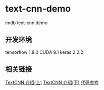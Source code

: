 # text-cnn-demo
imdb text-cnn demo

## 开发环境
tensorflow 1.8.0
CUDA 9.1
keras 2.2.2

## 相关链接
[TextCNN 介绍(上)][1]
[TextCNN 介绍(下)][2]
[代码参考][3]


[1]: http://www.tensorflownews.com/2018/04/06/%E4%BD%BF%E7%94%A8keras%E8%BF%9B%E8%A1%8C%E6%B7%B1%E5%BA%A6%E5%AD%A6%E4%B9%A0%EF%BC%9A%EF%BC%88%E4%B8%89%EF%BC%89%E4%BD%BF%E7%94%A8text-cnn%E5%A4%84%E7%90%86%E8%87%AA%E7%84%B6%E8%AF%AD%E8%A8%80/

[2]: http://www.tensorflownews.com/2018/04/12/text-cnn/

[3]: https://github.com/hongweijun811/wjgit/blob/master/text_cnn_demo.py
